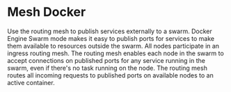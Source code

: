 # Mesh Docker
  Use the routing mesh to publish services externally to a swarm.
  Docker Engine Swarm mode makes it easy to publish ports for services to make them available to resources outside the swarm. All nodes participate in an ingress routing mesh.     The routing mesh enables each node in the swarm to accept connections on published ports for any service running in the swarm, even if there's no task running on the node.       The routing mesh routes all incoming requests to published ports on available nodes to an active container.
